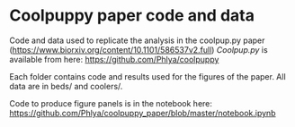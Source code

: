 # Coolpuppy paper code and data
Code and data used to replicate the analysis in the coolpup.py paper (https://www.biorxiv.org/content/10.1101/586537v2.full)
*Coolpup.py* is available from here: https://github.com/Phlya/coolpuppy

Each folder contains code and results used for the figures of the paper. All data are in beds/ and coolers/.

Code to produce figure panels is in the notebook here: https://github.com/Phlya/coolpuppy_paper/blob/master/notebook.ipynb
